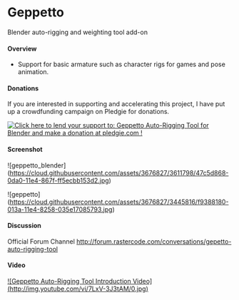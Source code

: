 Geppetto
========

Blender auto-rigging and weighting tool add-on


#### Overview ####

- Support for basic armature such as character rigs for games and pose animation.



#### Donations ####

If you are interested in supporting and accelerating this project, I have put up a crowdfunding campaign on Pledgie for donations.

<a href='https://pledgie.com/campaigns/25893'><img alt='Click here to lend your support to: Geppetto Auto-Rigging Tool for Blender and make a donation at pledgie.com !' src='https://pledgie.com/campaigns/25893.png?skin_name=chrome' border='0' ></a>

#### Screenshot ####

![geppetto_blender]
(https://cloud.githubusercontent.com/assets/3676827/3611798/47c5d868-0da0-11e4-867f-ff5ecbb153d2.jpg)

![geppetto]
(https://cloud.githubusercontent.com/assets/3676827/3445816/f9388180-013a-11e4-8258-035e17085793.jpg)

#### Discussion ####

Official Forum Channel
http://forum.rastercode.com/conversations/gepetto-auto-rigging-tool

#### Video ####

[![Geppetto Auto-Rigging Tool Introduction Video]
(http://img.youtube.com/vi/7LxV-3J3tAM/0.jpg)](http://www.youtube.com/watch?v=7LxV-3J3tAM)
